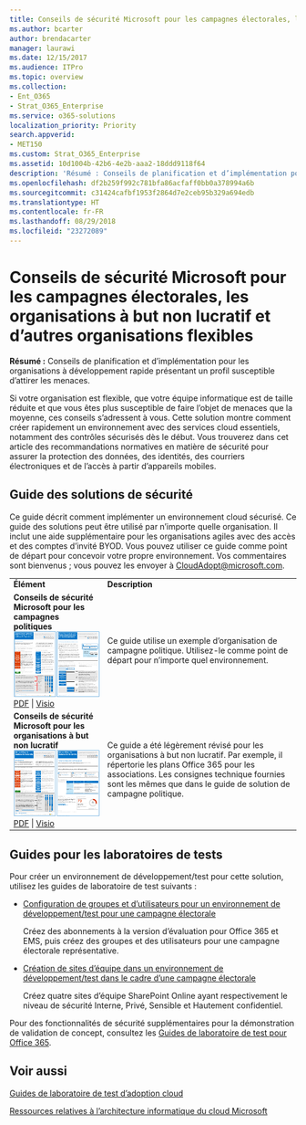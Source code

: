```yaml
---
title: Conseils de sécurité Microsoft pour les campagnes électorales, les organisations à but non lucratif et d’autres organisations flexibles
ms.author: bcarter
author: brendacarter
manager: laurawi
ms.date: 12/15/2017
ms.audience: ITPro
ms.topic: overview
ms.collection:
- Ent_O365
- Strat_O365_Enterprise
ms.service: o365-solutions
localization_priority: Priority
search.appverid:
- MET150
ms.custom: Strat_O365_Enterprise
ms.assetid: 10d1004b-42b6-4e2b-aaa2-18ddd9118f64
description: 'Résumé : Conseils de planification et d’implémentation pour les organisations à développement rapide présentant un profil susceptible d’attirer les menaces.'
ms.openlocfilehash: df2b259f992c781bfa86acfaff0bb0a378994a6b
ms.sourcegitcommit: c31424cafbf1953f2864d7e2ceb95b329a694edb
ms.translationtype: HT
ms.contentlocale: fr-FR
ms.lasthandoff: 08/29/2018
ms.locfileid: "23272089"
---
```

# <a name="microsoft-security-guidance-for-political-campaigns-nonprofits-and-other-agile-organizations"></a>Conseils de sécurité Microsoft pour les campagnes électorales, les organisations à but non lucratif et d’autres organisations flexibles

 **Résumé :** Conseils de planification et d’implémentation pour les organisations à développement rapide présentant un profil susceptible d’attirer les menaces.
  
Si votre organisation est flexible, que votre équipe informatique est de taille réduite et que vous êtes plus susceptible de faire l’objet de menaces que la moyenne, ces conseils s’adressent à vous. Cette solution montre comment créer rapidement un environnement avec des services cloud essentiels, notamment des contrôles sécurisés dès le début. Vous trouverez dans cet article des recommandations normatives en matière de sécurité pour assurer la protection des données, des identités, des courriers électroniques et de l’accès à partir d’appareils mobiles.
  
## <a name="security-solution-guidance"></a>Guide des solutions de sécurité

Ce guide décrit comment implémenter un environnement cloud sécurisé. Ce guide des solutions peut être utilisé par n’importe quelle organisation. Il inclut une aide supplémentaire pour les organisations agiles avec des accès et des comptes d’invité BYOD. Vous pouvez utiliser ce guide comme point de départ pour concevoir votre propre environnement. Vos commentaires sont bienvenus ; vous pouvez les envoyer à [CloudAdopt@microsoft.com](mailto:CloudAdopt@microsoft.com). 
  
|||
|:-----|:-----|
|**Élément** <br/> |**Description** <br/> |
|**Conseils de sécurité Microsoft pour les campagnes politiques** <br/> [![Miniature pour ensemble de mini affiches.](media/d370ce28-ca40-4930-9a2c-907312aa06c8.png)          ](http://download.microsoft.com/download/B/4/D/B4D520C3-4D0C-4B4D-BFB9-09F0651C2775/MSFT_Cloud_architecture_security%20for%20political%20campaigns.pdf) <br/> [PDF](http://download.microsoft.com/download/B/4/D/B4D520C3-4D0C-4B4D-BFB9-09F0651C2775/MSFT_Cloud_architecture_security%20for%20political%20campaigns.pdf)  \| [Visio](http://download.microsoft.com/download/B/4/D/B4D520C3-4D0C-4B4D-BFB9-09F0651C2775/MSFT_Cloud_architecture_security%20for%20political%20campaigns.vsdx) <br/> |Ce guide utilise un exemple d’organisation de campagne politique. Utilisez-le comme point de départ pour n’importe quel environnement.  <br/> |
|**Conseils de sécurité Microsoft pour les organisations à but non lucratif** <br/> [![Image miniature pour le fichier téléchargeable](media/e4784889-1c69-4067-9a8f-31d31d1eceea.png)          ](http://download.microsoft.com/download/9/4/3/94389612-C679-4061-8DF2-D9A15D72B65F/Microsoft_Cloud%20Architecture_Security%20for%20Nonprofits.pdf) <br/> [PDF](http://download.microsoft.com/download/9/4/3/94389612-C679-4061-8DF2-D9A15D72B65F/Microsoft_Cloud%20Architecture_Security%20for%20Nonprofits.pdf)  \| [Visio](http://download.microsoft.com/download/9/4/3/94389612-C679-4061-8DF2-D9A15D72B65F/Microsoft_Cloud%20Architecture_Security%20for%20Nonprofits.vsdx) <br/> |Ce guide a été légèrement révisé pour les organisations à but non lucratif. Par exemple, il répertorie les plans Office 365 pour les associations. Les consignes technique fournies sont les mêmes que dans le guide de solution de campagne politique.  <br/> |
   
## <a name="test-lab-guides"></a>Guides pour les laboratoires de tests

Pour créer un environnement de développement/test pour cette solution, utilisez les guides de laboratoire de test suivants : 
  
- [Configuration de groupes et d’utilisateurs pour un environnement de développement/test pour une campagne électorale](https://docs.microsoft.com/office365/enterprise/configure-groups-and-users-for-a-political-campaign-dev-test-environment)
    
     Créez des abonnements à la version d’évaluation pour Office 365 et EMS, puis créez des groupes et des utilisateurs pour une campagne électorale représentative.
    
- [Création de sites d’équipe dans un environnement de développement/test dans le cadre d’une campagne électorale](https://docs.microsoft.com/office365/enterprise/create-team-sites-in-a-political-campaign-dev-test-environment)
    
    Créez quatre sites d’équipe SharePoint Online ayant respectivement le niveau de sécurité Interne, Privé, Sensible et Hautement confidentiel.
    
Pour des fonctionnalités de sécurité supplémentaires pour la démonstration de validation de concept, consultez les [Guides de laboratoire de test pour Office 365](http://aka.ms/o365tlgs).
  
## <a name="see-also"></a>Voir aussi

[Guides de laboratoire de test d’adoption cloud](https://docs.microsoft.com/office365/enterprise/cloud-adoption-test-lab-guides-tlgs)
  
[Ressources relatives à l’architecture informatique du cloud Microsoft](https://docs.microsoft.com/office365/enterprise/microsoft-cloud-it-architecture-resources)



